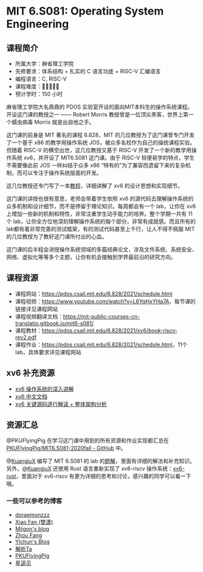 # MIT 6.S081: Operating System Engineering

## 课程简介

- 所属大学：麻省理工学院
- 先修要求：体系结构 + 扎实的 C 语言功底 + RISC-V 汇编语言
- 编程语言：C, RISC-V
- 课程难度：🌟🌟🌟🌟🌟
- 预计学时：150 小时

麻省理工学院大名鼎鼎的 PDOS 实验室开设的面向MIT本科生的操作系统课程。开设这门课的教授之一 —— Robert Morris 教授曾是一位顶尖黑客，世界上第一个蠕虫病毒 Morris 就是出自他之手。

这门课的前身是 MIT 著名的课程 6.828，MIT 的几位教授为了这门课曾专门开发了一个基于 x86 的教学用操作系统 JOS，被众多名校作为自己的操统课程实验。但随着 RISC-V 的横空出世，这几位教授又基于 RISC-V 开发了一个新的教学用操作系统 xv6，并开设了 MIT6.S081 这门课。由于 RISC-V 轻便易学的特点，学生不需要像此前 JOS 一样纠结于众多 x86 “特有的”为了兼容而遗留下来的复杂机制，而可以专注于操作系统层面的开发。

这几位教授还专门写了一本[教程](https://pdos.csail.mit.edu/6.828/2021/xv6/book-riscv-rev2.pdf)，详细讲解了 xv6 的设计思想和实现细节。

这门课的讲授也很有意思，老师会带着学生依照 xv6 的源代码去理解操作系统的众多机制和设计细节，而不是停留于理论知识。每周都会有一个 lab，让你在 xv6 上增加一些新的机制和特性，非常注重学生动手能力的培养。整个学期一共有 11 个 lab，让你全方位地深刻理解操作系统的每个部分，非常有成就感。而且所有的lab都有着非常完善的测试框架，有的测试代码甚至上千行，让人不得不佩服 MIT 的几位教授为了教好这门课所付出的心血。

这门课的后半程会讲授操作系统领域的多篇经典论文，涉及文件系统、系统安全、网络、虚拟化等等多个主题，让你有机会接触到学界最前沿的研究方向。

## 课程资源

- 课程网站：<https://pdos.csail.mit.edu/6.828/2021/schedule.html>
- 课程视频：<https://www.youtube.com/watch?v=L6YqHxYHa7A>，每节课的链接详见课程网站
- 课程视频翻译文档：<https://mit-public-courses-cn-translatio.gitbook.io/mit6-s081/>
- 课程教材：<https://pdos.csail.mit.edu/6.828/2021/xv6/book-riscv-rev2.pdf>
- 课程作业：<https://pdos.csail.mit.edu/6.828/2021/schedule.html>，11个lab，具体要求详见课程网站

## xv6 补充资源

- [xv6 操作系统的深入讲解](https://space.bilibili.com/1040264970/)
- [xv6 中文文档](https://th0ar.gitbooks.io/xv6-chinese/content/index.html)
- [xv6 关键源码逐行解读 + 整体架构分析](https://www.youtube.com/playlist?list=PLbtzT1TYeoMhTPzyTZboW_j7TPAnjv9XB)

## 资源汇总

@PKUFlyingPig 在学习这门课中用到的所有资源和作业实现都汇总在 [PKUFlyingPig/MIT6.S081-2020fall - GitHub][github_pkuflyingpig] 中。

@[KuangjuX] 编写了 MIT 6.S081 的 lab 的[题解][solution_kuangjux]，里面有详细的解法和补充知识。另外，@[KuangjuX] 还使用 Rust 语言重新实现了 xv6-riscv 操作系统：[xv6-rust]，里面对于 xv6-riscv 有更为详细的思考和讨论，感兴趣的同学可以看一下哦。

[github_pkuflyingpig]: https://github.com/PKUFlyingPig/MIT6.S081-2020fall
[KuangjuX]: https://github.com/KuangjuX
[solution_kuangjux]: https://github.com/KuangjuX/xv6-riscv-solution
[xv6-rust]: https://github.com/Ko-oK-OS/xv6-rust

### 一些可以参考的博客

- [doraemonzzz](http://doraemonzzz.com/tags/6-S081/)
- [Xiao Fan (樊潇)](https://fanxiao.tech/posts/2021-03-02-mit-6s081-notes/)
- [Miigon's blog](https://blog.miigon.net/categories/mit6-s081/)
- [Zhou Fang](https://walkerzf.github.io/categories/6-S081/index.html)
- [Yichun's Blog](https://www.yichuny.page/tags/Operating%20System)
- [解析Ta](https://blog.csdn.net/u013577996/article/details/108679997)
- [PKUFlyingPig](https://github.com/PKUFlyingPig/MIT6.S081-2020fall)
- [星遥见](https://www.cnblogs.com/weijunji/tag/XV6/)
